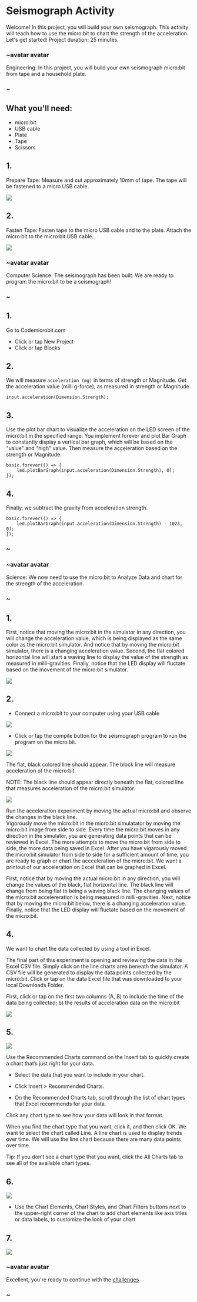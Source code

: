 # Seismograph Activity 

Welcome! In this project, you will build your own seismograph. This activity will teach how to use the micro:bit to chart the strength of the acceleration. Let's get started! Project duration: 25 minutes.

### ~avatar avatar

Engineering: In this project, you will build your own seismograph micro:bit from tape and a household plate. 

### ~

## What you'll need: 

* micro:bit 
* USB cable
* Plate 
* Tape 
* Scissors

## 1. 

Prepare Tape: Measure and cut approximately 10mm of tape. The tape will be fastened to a micro USB cable.  

![](/static/mb/lessons/seismograph1.png)

## 2. 

Fasten Tape: Fasten tape to the micro USB cable and to the plate. Attach the micro:bit to the micro:bit USB cable. 

![](/static/mb/lessons/seismograph0.png)

### ~avatar avatar

Computer Science: The seismograph has been built. We are ready to program the micro:bit to be a seismograph! 

### ~

## 1. 

Go to Codemicrobit.com

* Click or tap New Project
* Click or tap Blocks
    
## 2. 

We will measure `acceleration (mg)` in terms of strength or Magnitude. Get the acceleration value (milli g-force), as measured in strength or Magnitude.

```blocks
input.acceleration(Dimension.Strength);
```

## 3. 

Use the plot bar chart to visualize the acceleration on the LED screen of the micro:bit in the specified range. You implement forever and plot Bar Graph to constantly display a vertical bar graph, which will be based on the "value" and "high" value. Then measure the acceleration based on the strength or Magnitude. 

```blocks
basic.forever(() => {
    led.plotBarGraph(input.acceleration(Dimension.Strength), 0);
});

```

## 4. 

Finally, we subtract the gravity from acceleration strength. 

```blocks
basic.forever(() => {
    led.plotBarGraph(input.acceleration(Dimension.Strength) - 1023, 0);
});

```

### ~

### ~avatar avatar

Science: We now need to use the micro:bit to Analyze Data and chart for the strength of the acceleration.

### ~

## 1. 

First, notice that moving the micro:bit in the simulator in any direction, you will change the acceleration value, which is being displayed as the same color as the micro:bit simulator. And notice that by moving the micro:bit simulator, there is a changing acceleration value. Second, the flat colored horizontal line will start a waving line to display the value of the strength as measured in milli-gravities. Finally, notice that the LED display will fluctate based on the movement of the micro:bit simulator. 

![](/static/mb/data4.png)

## 2. 
 
* Connect a micro:bit to your computer using your USB cable

![](/static/mb/lessons/seismograph3.png)

* Click or tap the compile button for the seismograph program to run the program on the micro:bit. 

![](/static/mb/lessons/seismograph4.png)

The flat, black colored line should appear. The block line will measure acceleration of the micro:bit. 

NOTE: The black line should appear directly beneath the flat, colored line that measures acceleration of the micro:bit simulator. 

![](/static/mb/lessons/seismograph6.png)

Run the acceleration experiment by moving the actual micro:bit and observe the changes in the black line.  
Vigorously move the micro:bit in the micro:bit simulatator by moving the micro:bit image from side to side. Every time the micro:bit moves in any direction in the simulator,  you are generating data points that can be reviewed in Excel. The more attempts to move the micro:bit from side to side, the more data being saved in Excel. After you have vigarously moved the micro:bit simulator from side to side for a sufficient amount of time, you are ready to graph or chart the accceleration of the micro:bit. We want a printout of our acceleration on Excel that can be graphed in Excel. 

First, notice that by moving the actual micro:bit in any direction, you will change the values of the black, flat horizontal line. The black line will change from being flat to being a waving black line. The changing values of the micro:bit accelereration is being measured in milli-gravities. Next, notice that by moving the micro:bit  below, there is a changing acceleration value. Finally, notice that the LED display will fluctate based on the movement of the micro:bit. 

## 4. 

We want to chart the data collected by using a tool in Excel. 

The final part of this experiment is opening and reviewing the data in the Excel CSV file. Simply click on the line charts area beneath the simulator. A CSV file will be generated to display the data points collected by the micro:bit. Click or tap on the data Excel file that was downloaded to your local Downloads Folder. 

First, click or tap on the first two columns (A, B) to  include the time of the data being collected; b) the results of acceleration data on the micro:bit  

![](/static/mb/data7.png)

## 5. 

![](/static/mb/chart1.png)

Use the Recommended Charts command on the Insert tab to quickly create a chart that’s just right for your data.

* Select the data that you want to include in your chart.

* Click Insert > Recommended Charts.

* On the Recommended Charts tab, scroll through the list of chart types that Excel recommends for your data.

Click any chart type to see how your data will look in that format. 

When you find the chart type that you want, click it, and then click OK. We want to select the chart called Line. A line chart is used to display trends over time. We will use the line chart because there are many data points over time. 

Tip: If you don’t see a chart type that you want, click the All Charts tab to see all of the available chart types.

## 6. 

![](/static/mb/chart_title.png)

* Use the Chart Elements, Chart Styles, and Chart Filters buttons next to the upper-right corner of the chart to add chart elements like axis titles or data labels, to customize the look of your chart


## 7. 

![](/static/mb/elements_styles_filters.png)


### ~avatar avatar

Excellent, you're ready to continue with the [challenges](/lessons/seismograph/challenge)

### ~

